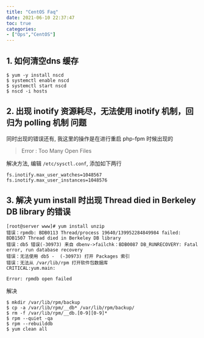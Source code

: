 ```yaml
---
title: "CentOS Faq"
date: 2021-06-10 22:37:47
toc: true
categories:
- ["Ops","CentOS"]
---
```


## 1. 如何清空dns 缓存


```
$ yum -y install nscd
$ systemctl enable nscd
$ systemctl start nscd
$ nscd -i hosts
```

## 2. 出现 inotify 资源耗尽，无法使用 inotify 机制，回归为 polling 机制 问题
同时出现的错误还有, 我这里的操作是在进行重启 php-fpm 时候出现的
> Error : Too Many Open Files 

解决方法, 编辑 `/etc/sysctl.conf`, 添加如下两行
```
fs.inotify.max_user_watches=1048567
fs.inotify.max_user_instances=1048576
```

## 3. 解决 yum install 时出现 Thread died in Berkeley DB library 的错误
```
[root@server www]# yum install unzip
错误：rpmdb: BDB0113 Thread/process 19640/139952284849984 failed: BDB1507 Thread died in Berkeley DB library
错误：db5 错误(-30973) 来自 dbenv->failchk：BDB0087 DB_RUNRECOVERY: Fatal error, run database recovery
错误：无法使用 db5 -  (-30973) 打开 Packages 索引
错误：无法从 /var/lib/rpm 打开软件包数据库
CRITICAL:yum.main:

Error: rpmdb open failed
```
解决
```
$ mkdir /var/lib/rpm/backup
$ cp -a /var/lib/rpm/__db* /var/lib/rpm/backup/
$ rm -f /var/lib/rpm/__db.[0-9][0-9]*
$ rpm --quiet -qa
$ rpm --rebuilddb
$ yum clean all
```

